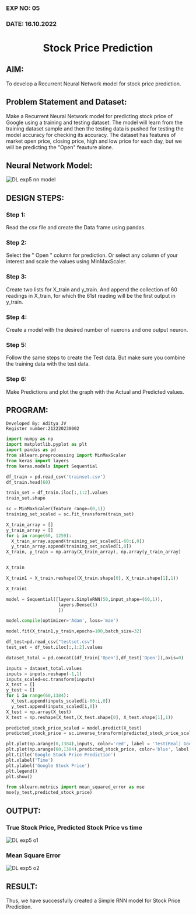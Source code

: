 ### EXP NO: 05
### DATE: 16.10.2022

# <p align = "center"> Stock Price Prediction

## AIM:

To develop a Recurrent Neural Network model for stock price prediction.

## Problem Statement and Dataset:

Make a Recurrent Neural Network model for predicting stock price of Google using a training and testing dataset. The model will learn from the training dataset sample and then the testing data is pushed for testing the model accuracy for checking its accuracy. The dataset has features of market open price, closing price, high and low price for each day, but we will be predicting the "Open" feauture alone.

## Neural Network Model:

![DL exp5 nn model](https://user-images.githubusercontent.com/75235386/196200346-66bc60a8-9a4a-4629-b58d-6f18122cdaee.jpeg)

## DESIGN STEPS:

### Step 1:
Read the csv file and create the Data frame using pandas.

### Step 2:
Select the " Open " column for prediction. Or select any column of your interest and scale the values using MinMaxScaler.

### Step 3:
Create two lists for X_train and y_train. And append the collection of 60 readings in X_train, for which the 61st reading will be the first output in y_train.

### Step 4:
Create a model with the desired number of nuerons and one output neuron.

### Step 5:
Follow the same steps to create the Test data. But make sure you combine the training data with the test data.

### Step 6:
Make Predictions and plot the graph with the Actual and Predicted values.


## PROGRAM:

```
Developed By: Aditya JV
Register number:212220230002
```

```Python
import numpy as np
import matplotlib.pyplot as plt
import pandas as pd
from sklearn.preprocessing import MinMaxScaler
from keras import layers
from keras.models import Sequential

df_train = pd.read_csv('trainset.csv')
df_train.head(60)

train_set = df_train.iloc[:,1:2].values
train_set.shape

sc = MinMaxScaler(feature_range=(0,1))
training_set_scaled = sc.fit_transform(train_set)

X_train_array = []
y_train_array = []
for i in range(60, 1259):
  X_train_array.append(training_set_scaled[i-60:i,0])
  y_train_array.append(training_set_scaled[i,0])
X_train, y_train = np.array(X_train_array), np.array(y_train_array)


X_train

X_train1 = X_train.reshape((X_train.shape[0], X_train.shape[1],1))

X_train1

model = Sequential([layers.SimpleRNN(50,input_shape=(60,1)),
                    layers.Dense(1)
                    ])

model.compile(optimizer='Adam', loss='mae')

model.fit(X_train1,y_train,epochs=100,batch_size=32)

df_test=pd.read_csv("testset.csv")
test_set = df_test.iloc[:,1:2].values

dataset_total = pd.concat((df_train['Open'],df_test['Open']),axis=0)

inputs = dataset_total.values
inputs = inputs.reshape(-1,1)
inputs_scaled=sc.transform(inputs)
X_test = []
y_test = []
for i in range(60,1384):
  X_test.append(inputs_scaled[i-60:i,0])
  y_test.append(inputs_scaled[i,0])
X_test = np.array(X_test)
X_test = np.reshape(X_test,(X_test.shape[0], X_test.shape[1],1))

predicted_stock_price_scaled = model.predict(X_test)
predicted_stock_price = sc.inverse_transform(predicted_stock_price_scaled)

plt.plot(np.arange(0,1384),inputs, color='red', label = 'Test(Real) Google stock price')
plt.plot(np.arange(60,1384),predicted_stock_price, color='blue', label = 'Predicted Google stock price')
plt.title('Google Stock Price Prediction')
plt.xlabel('Time')
plt.ylabel('Google Stock Price')
plt.legend()
plt.show()

from sklearn.metrics import mean_squared_error as mse
mse(y_test,predicted_stock_price)
```

## OUTPUT:

### True Stock Price, Predicted Stock Price vs time

![DL exp5 o1](https://user-images.githubusercontent.com/75235386/196037353-ce61999d-63f0-4117-9bd4-917fb425f603.png)

### Mean Square Error

![DL exp5 o2](https://user-images.githubusercontent.com/75235386/196037457-c71e5681-58a8-4734-826d-353b143f1521.png)

## RESULT:
Thus, we have successfully created a Simple RNN model for Stock Price Prediction.
